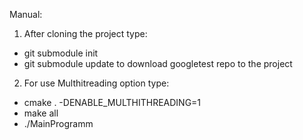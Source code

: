 Manual:
1. After cloning the project 
type:
- git submodule init
- git submodule update
to download googletest repo to the project
2. For use Multhitreading option type:
- cmake . -DENABLE_MULTHITHREADING=1
- make all
- ./MainProgramm
